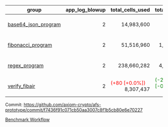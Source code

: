 | group | app_log_blowup | total_cells_used | total_cycles | total_proof_time_ms | agg_log_blowup | total_cells_used_leaf_agg | total_cycles_leaf_agg | total_proof_time_ms_leaf_agg | instance | alloc |
|---|---|---|---|---|---|---|---|---|---|---|
| [ base64_json_program ](https://github.com/axiom-crypto/afs-prototype/blob/gh-pages/benchmarks/individual/base64_json-2-2-64cpu-linux-arm64-mimalloc.md) | <div style='text-align: right'>2</div> | <div style='text-align: right'>14,983,600</div> | <div style='text-align: right'>217,310</div> | <span style="color: red">(+25.0 [+0.9%])</span> <div style='text-align: right'>2,721.0</div> | <div style='text-align: right'>2</div> | <span style="color: red">(+13,130 [+0.0%])</span> <div style='text-align: right'>293,138,388</div> | <span style="color: red">(+1,410 [+0.0%])</span> <div style='text-align: right'>6,746,424</div> | <span style="color: red">(+634.0 [+1.6%])</span> <div style='text-align: right'>39,427.0</div> | 64cpu-linux-arm64 | mimalloc |
| [ fibonacci_program ](https://github.com/axiom-crypto/afs-prototype/blob/gh-pages/benchmarks/individual/fibonacci-2-2-64cpu-linux-arm64-mimalloc.md) | <div style='text-align: right'>2</div> | <div style='text-align: right'>51,516,960</div> | <div style='text-align: right'>1,500,219</div> | <span style="color: red">(+73.0 [+1.0%])</span> <div style='text-align: right'>7,102.0</div> | <div style='text-align: right'>2</div> | <span style="color: green">(-9,020 [-0.0%])</span> <div style='text-align: right'>143,322,070</div> | <span style="color: green">(-851 [-0.0%])</span> <div style='text-align: right'>3,503,351</div> | <span style="color: green">(-114.0 [-0.6%])</span> <div style='text-align: right'>19,498.0</div> | 64cpu-linux-arm64 | mimalloc |
| [ regex_program ](https://github.com/axiom-crypto/afs-prototype/blob/gh-pages/benchmarks/individual/regex-2-2-64cpu-linux-arm64-mimalloc.md) | <div style='text-align: right'>2</div> | <div style='text-align: right'>238,660,282</div> | <div style='text-align: right'>4,181,050</div> | <span style="color: green">(-187.0 [-0.7%])</span> <div style='text-align: right'>28,451.0</div> | <div style='text-align: right'>2</div> | <div style='text-align: right'>314,385,231</div> | <div style='text-align: right'>7,300,781</div> | <span style="color: green">(-705.0 [-1.7%])</span> <div style='text-align: right'>39,770.0</div> | 64cpu-linux-arm64 | mimalloc |
| [ verify_fibair ](https://github.com/axiom-crypto/afs-prototype/blob/gh-pages/benchmarks/individual/verify_fibair-2-2-64cpu-linux-arm64-mimalloc.md) | <div style='text-align: right'>2</div> | <span style="color: red">(+80 [+0.0%])</span> <div style='text-align: right'>8,307,437</div> | <span style="color: green">(-25 [-0.0%])</span> <div style='text-align: right'>199,242</div> | <span style="color: green">(-28.0 [-1.8%])</span> <div style='text-align: right'>1,561.0</div> | - | - | - | - | 64cpu-linux-arm64 | mimalloc |

Commit: https://github.com/axiom-crypto/afs-prototype/commit/f7436f91c071cb50aa3007c8f1b5cb80e6e70227

[Benchmark Workflow](https://github.com/axiom-crypto/afs-prototype/actions/runs/11928030788)
